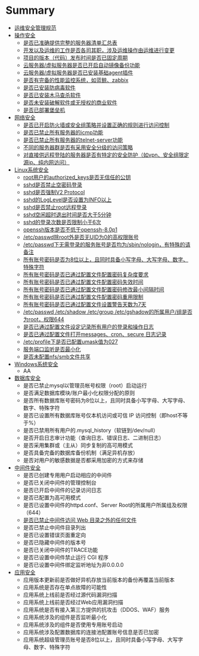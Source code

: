 # Summary

* [运维安全管理规范](README.md)
* [操作安全](chapter1.md)
  * [是否已准确提供完整的服务器清单汇总表](chapter1/shi-fou-yi-zhun-que-ti-gong-wan-zheng-de-fu-wu-qi-qing-dan-hui-zong-biao.md)
  * [开发以及运维的工作是否各司其职，涉及运维操作由运维进行变更](chapter1/kai-fa-yi-ji-yun-wei-de-gong-zuo-shi-fou-ge-si-qi-zhi-ff0c-she-ji-yun-wei-cao-zuo-you-yun-wei-jin-xing-bian-geng.md)
  * [项目的版本（代码）发布时间是否已固定周期](chapter1/xiang-mu-de-ban-ben-ff08-dai-ma-ff09-fa-bu-shi-jian-shi-fou-yi-gu-ding-zhou-qi.md)
  * [云服务器/虚拟服务器是否已开启自动镜像备份功能](chapter1/yun-fu-wu-5668-xu-ni-fu-wu-qi-shi-fou-yi-kai-qi-zi-dong-jing-xiang-bei-fen-gong-neng.md)
  * [云服务器/虚拟服务器是否已安装基础agent插件](chapter1/yun-fu-wu-5668-xu-ni-fu-wu-qi-shi-fou-yi-an-zhuang-ji-chu-agent-cha-jian.md)
  * [是否有完备的性能监控系统，如蓝鲸、zabbix](chapter1/shi-fou-you-wan-bei-de-xing-neng-jian-kong-xi-tong-ff0c-ru-lan-jing-3001-zabbix.md)
  * [是否已安装防病毒软件](chapter1/shi-fou-yi-an-zhuang-fang-bing-du-ruan-jian.md)
  * [是否已安装木马查杀软件](chapter1/shi-fou-yi-an-zhuang-mu-ma-cha-sha-ruan-jian.md)
  * [是否未安装破解软件或无授权的商业软件](chapter1/shi-fou-wei-an-zhuang-po-jie-ruan-jian-huo-wu-shou-quan-de-shang-ye-ruan-jian.md)
  * [是否已部署堡垒机](chapter1/shi-fou-yi-bu-shu-bao-lei-ji.md)
* [网络安全](wang-luo-an-quan-yao-qiu.md)
  * [是否已开启防火墙或安全组策略并设置正确的规则进行访问控制](wang-luo-an-quan-yao-qiu/shi-fou-yi-kai-qi-fang-huo-qiang-huo-an-quan-zu-ce-lve-bing-she-zhi-zheng-que-de-gui-ze-jin-xing-fang-wen-kong-zhi.md)
  * [是否已禁止所有服务器的icmp功能](wang-luo-an-quan-yao-qiu/shi-fou-yi-jin-zhi-suo-you-fu-wu-qi-de-icmp-gong-neng.md)
  * [是否已禁止所有服务器的telnet-server功能](wang-luo-an-quan-yao-qiu/shi-fou-yi-jin-zhi-suo-you-fu-wu-qi-de-telnet-server-gong-neng.md)
  * [不同的服务器群是否有采用安全分级的访问策略](wang-luo-an-quan-yao-qiu/bu-tong-de-fu-wu-qi-qun-shi-fou-you-cai-yong-an-quan-fen-ji-de-fang-wen-ce-lve.md)
  * [对直接供远程登陆的服务器是否有特定的安全防护（如vpn、安全组限定源ip、纯内网访问）](wang-luo-an-quan-yao-qiu/dui-zhi-jie-gong-yuan-cheng-deng-lu-de-fu-wu-qi-shi-fou-you-te-ding-de-an-quan-fang-hu-ff08-ru-vpn-3001-an-quan-zu-xian-ding-yuan-ip-3001-chun-nei-wang-fang-wen-ff09.md)
* [Linux系统安全](xi-tong-an-quan.md)
  * [root用户的authorized\_keys是否无信任的公钥](xi-tong-an-quan/rootyong-hu-de-authorized-keys-shi-fou-wu-xin-ren-de-gong-yao.md)
  * [sshd是否禁止空密码登录](xi-tong-an-quan/sshdshi-fou-jin-zhi-kong-mi-ma-deng-lu.md)
  * [sshd是否强制V2 Protocol](xi-tong-an-quan/sshdshi-fou-qiang-zhi-v2-protocol.md)
  * [sshd的LogLevel是否设置为INFO以上](xi-tong-an-quan/sshdde-loglevel-shifou-she-zhi-wei-info-yi-shang.md)
  * [sshd是否禁止root远程登录](xi-tong-an-quan/sshdshi-fou-jin-zhi-root-yuan-cheng-deng-lu.md)
  * [sshd空闲超时退出时间是否大于5分钟](xi-tong-an-quan/sshdkong-xian-chao-shi-tui-chu-shi-jian-shi-fou-da-yu-5-fen-zhong.md)
  * [sshd的登录次数是否限制小于6次](xi-tong-an-quan/sshdde-deng-lu-ci-shu-shi-fou-xian-zhi-xiao-yu-6-ci.md)
  * [openssh版本是否不低于openssh-8.0p1](xi-tong-an-quan/opensshban-ben-shi-fou-bu-di-yu-openssh-8-0p1.md)
  * [/etc/passwd除root外是否无UID为0的高权限账号](xi-tong-an-quan/etcpasswdchu-root-wai-shi-fou-wu-uid-wei-0-de-gao-quan-xian-zhang-hao.md)
  * [/etc/passwd下无需登录的服务账号是否均为/sbin/nologin，有特殊的请备注](xi-tong-an-quan/etcpasswdxia-wu-xu-deng-lu-de-fu-wu-zhang-hao-shi-fou-jun-4e3a-sbin-nologin-ff0c-you-te-shu-de-qing-bei-zhu.md)
  * [所有账号密码是否为8位以上，且同时具备小写字母、大写字母、数字、特殊字符](xi-tong-an-quan/suo-you-zhang-hao-mi-ma-shi-fou-wei-8-wei-yi-shang-ff0c-qie-tong-shi-ju-bei-xiao-xie-zi-mu-3001-da-xie-zi-mu-3001-shu-zi-3001-te-shu-zi-fu.md)
  * [所有账号密码是否已通过配置文件配置密码复杂度要求](xi-tong-an-quan/suo-you-zhang-hao-mi-ma-shi-fou-yi-tong-guo-pei-zhi-wen-jian-pei-zhi-mi-ma-fu-za-du-yao-qiu.md)
  * [所有账号密码是否已通过配置文件配置密码失效时间](xi-tong-an-quan/suo-you-zhang-hao-mi-ma-shi-fou-yi-tong-guo-pei-zhi-wen-jian-pei-zhi-mi-ma-shi-xiao-shi-jian.md)
  * [所有账号密码是否已通过配置文件配置密码修改最小间隔时间](xi-tong-an-quan/suo-you-zhang-hao-mi-ma-shi-fou-yi-tong-guo-pei-zhi-wen-jian-pei-zhi-mi-ma-xiu-gai-zui-xiao-jian-ge-shi-jian.md)
  * [所有账号密码是否已通过配置文件配置密码重用限制](xi-tong-an-quan/suo-you-zhang-hao-mi-ma-shi-fou-yi-tong-guo-pei-zhi-wen-jian-pei-zhi-mi-ma-zhong-yong-xian-zhi.md)
  * [所有账号密码是否已通过配置文件设置警告天数为7天](xi-tong-an-quan/suo-you-zhang-hao-mi-ma-shi-fou-yi-tong-guo-pei-zhi-wen-jian-she-zhi-jing-gao-tian-shu-wei-7-tian.md)
  * [/etc/passwd /etc/shadow /etc/group /etc/gshadow的所属用户/组是否为root，权限644](xi-tong-an-quan/etcpasswd-etcshadow-etcgroup-etcgshadowde-suo-shu-yong-6237-zu-shi-fou-wei-root-ff0c-quan-xian-644.md)
  * [是否已通过配置文件设定记录所有用户的登录和操作日志](xi-tong-an-quan/shi-fou-yi-tong-guo-pei-zhi-wen-jian-she-ding-ji-lu-suo-you-yong-hu-de-deng-lu-he-cao-zuo-ri-zhi.md)
  * [是否已通过配置文件打开messages、cron、secure 日志记录](xi-tong-an-quan/shi-fou-yi-tong-guo-pei-zhi-wen-jian-da-kai-messages-cron-secure-ri-zhi-ji-lu.md)
  * [/etc/profile下是否已配置umask值为027](xi-tong-an-quan/etcprofilexia-shi-fou-yi-pei-zhi-umask-zhi-wei-027.md)
  * [服务端口监听是否最小化](xi-tong-an-quan/fu-wu-duan-kou-jian-ting-shi-fou-zui-xiao-hua.md)
  * [是否未配置nfs/smb文件共享](xi-tong-an-quan/shi-fou-wei-pei-zhi-nfs-smb-wen-jian-gong-xiang.md)
* [Windows系统安全](windowsxi-tong-an-quan.md)
  * AA
* [数据库安全](shu-ju-ku-an-quan.md)
  * 是否已禁止mysql以管理员帐号权限（root）启动运行
  * 是否满足数据库模块/账户最小化权限分配的原则
  * 是否所有数据库账号密码为8位以上，且同时具备小写字母、大写字母、数字、特殊字符
  * 是否已设置所有数据库账号仅本机访问或可信 IP 访问控制（即host不等于%）
  * 是否已禁用所有用户的.mysql\_history（软链到/dev/null）
  * 是否开启日志审计功能（查询日志、错误日志、二进制日志）
  * 是否采用集群或（主从）同步复制的高可用模式
  * 是否具备完备的数据库备份机制（满足异机存放）
  * 是否对用户的敏感数据是否都采用加密的方式来存储
* [中间件安全](zhong-jian-jian-an-quan.md)
  * 是否已创建专用用户启动相应的中间件
  * 是否已关闭中间件的管理控制台
  * 是否已开启中间件的记录访问日志
  * 是否已配置为高可用模式
  * 是否已设置中间件的httpd.conf、Server Root的所属用户所属组及权限（644）
  * [是否已禁止中间件访问 Web 目录之外的任何文件](zhong-jian-jian-an-quan/shi-fou-yi-jin-zhi-zhong-jian-jian-fang-wen-web-mu-lu-zhi-wai-de-ren-he-wen-jian.md)
  * 是否已禁止中间件目录列出
  * 是否已设置错误页面重定向
  * 是否已隐藏中间件的版本号
  * 是否已关闭中间件的TRACE功能
  * 是否已设置中间件禁止运行 CGI 程序
  * 是否已设置中间件绑定监听地址为非0.0.0.0
* [应用安全](ying-yong-an-quan.md)
  * 应用版本更新前是否做好异机存放当前版本的备份再覆盖当前版本
  * 应用系统是否存在单点故障的可能性
  * 应用系统上线前是否经过源代码漏洞扫描
  * 应用系统上线前是否经过Web应用漏洞扫描
  * 应用系统是否有接入第三方提供的抗攻击（DDOS、WAF）服务
  * 应用系统涉及的组件是否监听最小化
  * 应用系统涉及的组件是否使用专用账号启动
  * 应用系统涉及配置数据库的连接池配置账号信息是否已加密
  * 应用系统超级管理员账号是否8位以上，且同时具备小写字母、大写字母、数字、特殊字符

